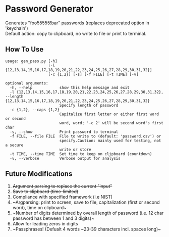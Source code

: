 # Password Generator

Generates "foo55555!bar" passwords (replaces deprecated option in 'keychain')
<br>Default action: copy to clipboard, no write to file or print to terminal.

## How To Use

```
usage: gen_pass.py [-h]
                   [-l {12,13,14,15,16,17,18,19,20,21,22,23,24,25,26,27,28,29,30,31,32}]
                   [-c {1,2}] [-s] [-f FILE] [-t TIME] [-v]

optional arguments:
  -h, --help            show this help message and exit
  -l {12,13,14,15,16,17,18,19,20,21,22,23,24,25,26,27,28,29,30,31,32}, --length {12,13,14,15,16,17,18,19,20,21,22,23,24,25,26,27,28,29,30,31,32}
                        Specify length of password
  -c {1,2}, --caps {1,2}
                        Capitalize first letter or either first word or second
                        word, word; '-c 2' will be second word's first char
  -s, --show            Print password to terminal
  -f FILE, --file FILE  File to write to (default: 'password.csv') or
                        specify.Caution: mainly used for testing, not a secure
                        write or store
  -t TIME, --time TIME  Set time to keep on clipboard (countdown)
  -v, --verbose         Verbose output for analysis
```

## Future Modifications

1. ~~Argument parsing to replace the current "input"~~
2. ~~Save to clipboard (time-limited)~~
3. Compliance with specified framework (i.e NIST)
4. ~Argparsing: print to screen, save to file, capitalization (first or second word), time on clipboard~
5. ~Number of digits determined by overall length of password (i.e. 12 char password has between 1 and 3 digits)~
6. Allow for leading zeros in digits
7. ~Passphrases! (Defualt 4 words ~23-39 characters incl. spaces long)~